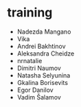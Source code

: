 # training

- Nadezda Mangano
- Vika
- Andrei Bakhtinov
- Aleksandra Cheidze
- nrnatalie
- Dimitri Naumov
- Natasha Selyunina
- Gkalina Borisevits
- Egor Danilov
- Vadim Šalamov